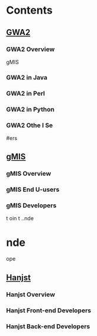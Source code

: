 
# Contents

## [GWA2](gwa2/index)

### GWA2 Overview

gMIS  

### GWA2 in Java

### GWA2 in Perl

### GWA2 in Python

### GWA2 Othe I Se
#ers

## [gMIS](gmis/index)

### gMIS Overview
### gMIS End U-users

### gMIS Developers
t oin t ..nde
#  nde
 ope
## [Hanjst](hanjst/index)

### Hanjst Overview
### Hanjst Front-end Developers
### Hanjst Back-end Developers


<!--stackedit_data:
eyJoaXN0b3J5IjpbLTE2MDEyODg0NDMsNDY5MzU5ODEwLC01OD
AyMzg5NF19
-->